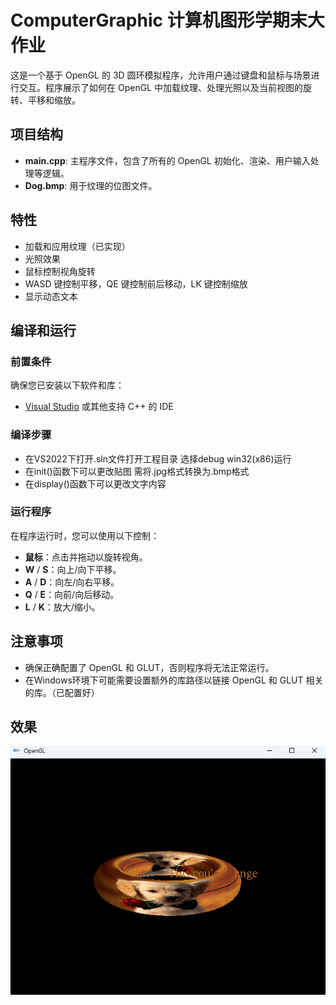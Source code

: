 # ComputerGraphic 计算机图形学期末大作业

这是一个基于 OpenGL 的 3D 圆环模拟程序，允许用户通过键盘和鼠标与场景进行交互。程序展示了如何在 OpenGL 中加载纹理、处理光照以及当前视图的旋转、平移和缩放。

## 项目结构

- **main.cpp**: 主程序文件，包含了所有的 OpenGL 初始化、渲染、用户输入处理等逻辑。
- **Dog.bmp**: 用于纹理的位图文件。

## 特性

- 加载和应用纹理（已实现）
- 光照效果
- 鼠标控制视角旋转
- WASD 键控制平移，QE 键控制前后移动，LK 键控制缩放
- 显示动态文本

## 编译和运行

### 前置条件

确保您已安装以下软件和库：

- [Visual Studio](https://visualstudio.microsoft.com/) 或其他支持 C++ 的 IDE

### 编译步骤

* 在VS2022下打开.sln文件打开工程目录 选择debug win32(x86)运行
* 在init()函数下可以更改贴图 需将.jpg格式转换为.bmp格式
* 在display()函数下可以更改文字内容

### 运行程序

在程序运行时，您可以使用以下控制：

- **鼠标**：点击并拖动以旋转视角。
- **W** / **S**：向上/向下平移。
- **A** / **D**：向左/向右平移。
- **Q** / **E**：向前/向后移动。
- **L** / **K**：放大/缩小。

## 注意事项

- 确保正确配置了 OpenGL 和 GLUT，否则程序将无法正常运行。
- 在Windows环境下可能需要设置额外的库路径以链接 OpenGL 和 GLUT 相关的库。（已配置好）

## 效果
![image](https://github.com/Ake119/ComputerGraphic/blob/master/效果.png)


